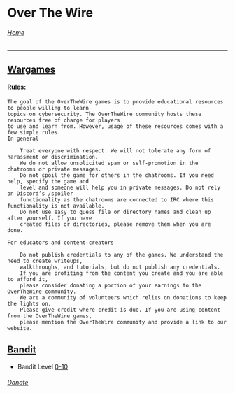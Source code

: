 # Over The Wire

###### [Home](https://eduardo-granados.github.io/)

---

## [Wargames](https://overthewire.org/wargames/)

#### Rules:
```
The goal of the OverTheWire games is to provide educational resources to people willing to learn
topics on cybersecurity. The OverTheWire community hosts these resources free of charge for players
to use and learn from. However, usage of these resources comes with a few simple rules.
In general

    Treat everyone with respect. We will not tolerate any form of harassment or discrimination.
    We do not allow unsolicited spam or self-promotion in the chatrooms or private messages.
    Do not spoil the game for others in the chatrooms. If you need help, specify the game and
    level and someone will help you in private messages. Do not rely on Discord’s /spoiler
    functionality as the chatrooms are connected to IRC where this functionality is not available.
    Do not use easy to guess file or directory names and clean up after yourself. If you have
    created files or directories, please remove them when you are done.

For educators and content-creators

    Do not publish credentials to any of the games. We understand the need to create writeups,
    walkthroughs, and tutorials, but do not publish any credentials.
    If you are profiting from the content you create and you are able to afford it,
    please consider donating a portion of your earnings to the OverTheWire community.
    We are a community of volunteers which relies on donations to keep the lights on.
    Please give credit where credit is due. If you are using content from the OverTheWire games,
    please mention the OverTheWire community and provide a link to our website.
```

## [Bandit](https://overthewire.org/wargames/bandit/)
- Bandit Level [0-10](./bandit/bandit0-10.md) 

###### [Donate](https://overthewire.org/information/donate.html)
